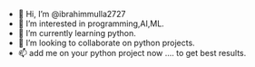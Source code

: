 - 👋 Hi, I’m @ibrahimmulla2727
- 👀 I’m interested in programming,AI,ML.
- 🌱 I’m currently learning python.
- 💞️ I’m looking to collaborate on python projects.
- 📫 add me on your python project now .... to get best results.
